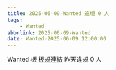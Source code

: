 ```yaml
---
title: 2025-06-09-Wanted 違規 0 人
tags:
    - Wanted
abbrlink: 2025-06-09-Wanted
date: Wanted-2025-06-09 12:00:00
---
```

Wanted 板 [板規連結](https://www.ptt.cc/bbs/Wanted/M.1608829773.A.D3B.html)
昨天違規 0 人
